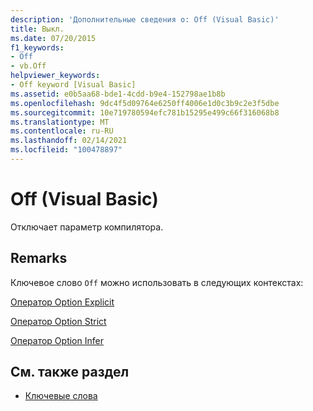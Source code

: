```yaml
---
description: 'Дополнительные сведения о: Off (Visual Basic)'
title: Выкл.
ms.date: 07/20/2015
f1_keywords:
- Off
- vb.Off
helpviewer_keywords:
- Off keyword [Visual Basic]
ms.assetid: e0b5aa68-bde1-4cdd-b9e4-152798ae1b8b
ms.openlocfilehash: 9dc4f5d09764e6250ff4006e1d0c3b9c2e3f5dbe
ms.sourcegitcommit: 10e719780594efc781b15295e499c66f316068b8
ms.translationtype: MT
ms.contentlocale: ru-RU
ms.lasthandoff: 02/14/2021
ms.locfileid: "100478897"
---
```

# <a name="off-visual-basic"></a>Off (Visual Basic)

Отключает параметр компилятора.  
  
## <a name="remarks"></a>Remarks  

 Ключевое слово `Off` можно использовать в следующих контекстах:  
  
 [Оператор Option Explicit](../language-reference/statements/option-explicit-statement.md)  
  
 [Оператор Option Strict](../language-reference/statements/option-strict-statement.md)  
  
 [Оператор Option Infer](../language-reference/statements/option-infer-statement.md)  
  
## <a name="see-also"></a>См. также раздел

- [Ключевые слова](../language-reference/keywords/index.md)
